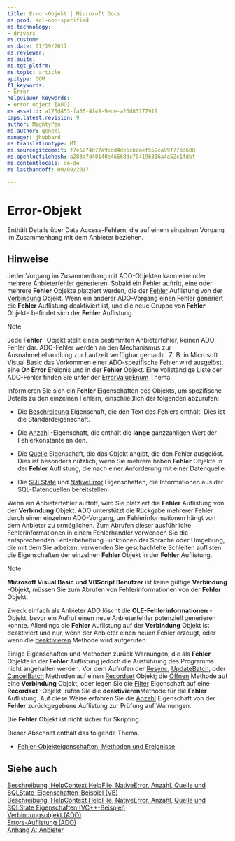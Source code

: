 ```yaml
---
title: Error-Objekt | Microsoft Docs
ms.prod: sql-non-specified
ms.technology:
- drivers
ms.custom: 
ms.date: 01/19/2017
ms.reviewer: 
ms.suite: 
ms.tgt_pltfrm: 
ms.topic: article
apitype: COM
f1_keywords:
- Error
helpviewer_keywords:
- error object [ADO]
ms.assetid: a175d453-fa55-4f49-9ede-a26d83177919
caps.latest.revision: 9
author: MightyPen
ms.author: genemi
manager: jhubbard
ms.translationtype: MT
ms.sourcegitcommit: f7e6274d77a9cdd4de6cbcaef559ca99f77b3608
ms.openlocfilehash: a283d7d40140e46668dc704196316a4a52c1fdbf
ms.contentlocale: de-de
ms.lasthandoff: 09/09/2017

---
```

# <a name="error-object"></a>Error-Objekt
Enthält Details über Data Access-Fehlern, die auf einem einzelnen Vorgang im Zusammenhang mit dem Anbieter beziehen.  
  
## <a name="remarks"></a>Hinweise  
 Jeder Vorgang im Zusammenhang mit ADO-Objekten kann eine oder mehrere Anbieterfehler generieren. Sobald ein Fehler auftritt, eine oder mehrere **Fehler** Objekte platziert werden, die der [Fehler](../../../ado/reference/ado-api/errors-collection-ado.md) Auflistung von der [Verbindung](../../../ado/reference/ado-api/connection-object-ado.md) Objekt. Wenn ein anderer ADO-Vorgang einen Fehler generiert die **Fehler** Auflistung deaktiviert ist, und die neue Gruppe von **Fehler** Objekte befindet sich der **Fehler** Auflistung.  
  
> [!NOTE]
>  Jede **Fehler** -Objekt stellt einen bestimmten Anbieterfehler, keinen ADO-Fehler dar. ADO-Fehler werden an den Mechanismus zur Ausnahmebehandlung zur Laufzeit verfügbar gemacht. Z. B. in Microsoft Visual Basic das Vorkommen einer ADO-spezifische Fehler wird ausgelöst, eine **On Error** Ereignis und in der **Fehler** Objekt. Eine vollständige Liste der ADO-Fehler finden Sie unter der [ErrorValueEnum](../../../ado/reference/ado-api/errorvalueenum.md) Thema.  
  
 Informieren Sie sich ein **Fehler** Eigenschaften des Objekts, um spezifische Details zu den einzelnen Fehlern, einschließlich der folgenden abzurufen:  
  
-   Die [Beschreibung](../../../ado/reference/ado-api/description-property.md) Eigenschaft, die den Text des Fehlers enthält. Dies ist die Standardeigenschaft.  
  
-   Die [Anzahl](../../../ado/reference/ado-api/number-property-ado.md) -Eigenschaft, die enthält die **lange** ganzzahligen Wert der Fehlerkonstante an den.  
  
-   Die [Quelle](../../../ado/reference/ado-api/source-property-ado-error.md) Eigenschaft, die das Objekt angibt, die den Fehler ausgelöst. Dies ist besonders nützlich, wenn Sie mehrere haben **Fehler** Objekte in der **Fehler** Auflistung, die nach einer Anforderung mit einer Datenquelle.  
  
-   Die [SQLState](../../../ado/reference/ado-api/sqlstate-property.md) und [NativeError](../../../ado/reference/ado-api/nativeerror-property-ado.md) Eigenschaften, die Informationen aus der SQL-Datenquellen bereitstellen.  
  
 Wenn ein Anbieterfehler auftritt, wird Sie platziert die **Fehler** Auflistung von der **Verbindung** Objekt. ADO unterstützt die Rückgabe mehrerer Fehler durch einen einzelnen ADO-Vorgang, um Fehlerinformationen hängt von dem Anbieter zu ermöglichen. Zum Abrufen dieser ausführliche Fehlerinformationen in einem Fehlerhandler verwenden Sie die entsprechenden Fehlerbehebung Funktionen der Sprache oder Umgebung, die mit dem Sie arbeiten, verwenden Sie geschachtelte Schleifen auflisten die Eigenschaften der einzelnen **Fehler** Objekt in der **Fehler** Auflistung.  
  
> [!NOTE]
>  **Microsoft Visual Basic und VBScript Benutzer** ist keine gültige **Verbindung** -Objekt, müssen Sie zum Abrufen von Fehlerinformationen von der **Fehler** Objekt.  
  
 Zweck einfach als Anbieter ADO löscht die **OLE-Fehlerinformationen** -Objekt, bevor ein Aufruf einen neue Anbieterfehler potenziell generieren konnte. Allerdings die **Fehler** Auflistung auf der **Verbindung** Objekt ist deaktiviert und nur, wenn der Anbieter einen neuen Fehler erzeugt, oder wenn die [deaktivieren](../../../ado/reference/ado-api/clear-method-ado.md) Methode wird aufgerufen.  
  
 Einige Eigenschaften und Methoden zurück Warnungen, die als **Fehler** Objekte in der **Fehler** Auflistung jedoch die Ausführung des Programms nicht angehalten werden. Vor dem Aufrufen der [Resync](../../../ado/reference/ado-api/resync-method.md), [UpdateBatch](../../../ado/reference/ado-api/updatebatch-method.md), oder [CancelBatch](../../../ado/reference/ado-api/cancelbatch-method-ado.md) Methoden auf einen [Recordset](../../../ado/reference/ado-api/recordset-object-ado.md) Objekt; die [Öffnen](../../../ado/reference/ado-api/open-method-ado-connection.md) Methode auf eine **Verbindung** Objekt; oder legen Sie die [Filter](../../../ado/reference/ado-api/filter-property.md) Eigenschaft auf eine **Recordset** -Objekt, rufen Sie die **deaktivieren**Methode für die **Fehler** Auflistung. Auf diese Weise erfahren Sie die [Anzahl](../../../ado/reference/ado-api/count-property-ado.md) Eigenschaft von der **Fehler** zurückgegebene Auflistung zur Prüfung auf Warnungen.  
  
 Die **Fehler** Objekt ist nicht sicher für Skripting.  
  
 Dieser Abschnitt enthält das folgende Thema.  
  
-   [Fehler-Objekteigenschaften, Methoden und Ereignisse](../../../ado/reference/ado-api/error-object-properties-methods-and-events.md)  
  
## <a name="see-also"></a>Siehe auch  
 [Beschreibung, HelpContext HelpFile, NativeError, Anzahl, Quelle und SQLState-Eigenschaften-Beispiel (VB)](../../../ado/reference/ado-api/description-helpcontext-helpfile-nativeerror-number-source-example-vb.md)   
 [Beschreibung, HelpContext HelpFile, NativeError, Anzahl, Quelle und SQLState Eigenschaften (VC++-Beispiel)](../../../ado/reference/ado-api/description-helpcontext-helpfile-nativeerror-number-source-example-vc.md)   
 [Verbindungsobjekt (ADO)](../../../ado/reference/ado-api/connection-object-ado.md)   
 [Errors-Auflistung (ADO)](../../../ado/reference/ado-api/errors-collection-ado.md)   
 [Anhang A: Anbieter](../../../ado/guide/appendixes/appendix-a-providers.md)

